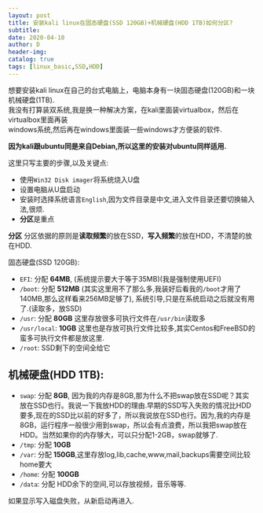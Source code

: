 ```yaml
--- 
layout: post
title: 安装kali linux在固态硬盘(SSD 120GB)+机械硬盘(HDD 1TB)如何分区?
subtitle:
date: 2020-04-10
author: D
header-img:
catalog: true
tags: [linux_basic,SSD,HDD]
---
```


想要安装kali linux在自己的台式电脑上，电脑本身有一块固态硬盘(120GB)和一块机械硬盘(1TB).<br>
我没有打算装双系统,我是换一种解决方案，在kali里面装virtualbox，然后在virtualbox里面再装<br>
windows系统,然后再在windows里面装一些windows才方便装的软件.

**因为kali跟ubuntu同是来自Debian,所以这里的安装对ubuntu同样适用.**

这里只写主要的步骤,以及关键点:

- 使用`Win32 Disk imager`将系统烧入U盘
- 设置电脑从U盘启动
- 安装时选择系统语言`English`,因为文件目录是中文,进入文件目录还要切换输入法,很烦. 
- **分区**是重点

**分区**
分区依据的原则是**读取频繁**的放在SSD，**写入频繁**的放在HDD，不清楚的放在HDD.

固态硬盘(SSD 120GB):
- `EFI`: 分配 **64MB**, (系统提示要大于等于35MB)(我是强制使用UEFI)
- `/boot`: 分配 **512MB** (其实这里用不了那么多,我装好后看我的`/boot`才用了140MB,那么这样看来256MB足够了), 系统引导,只是在系统启动之后就没有用了.(读取多，放SSD) 
- `/usr`: 分配 **80GB** 这里存放很多可执行文件在`/usr/bin`读取多
- `/usr/local`: **10GB** 这里也是存放可执行文件比较多,其实Centos和FreeBSD的蛮多可执行文件都是放这里.
- `/root`: SSD剩下的空间全给它

机械硬盘(HDD 1TB):
- 
- `swap`: 分配 **8GB**, 因为我的内存是8GB,那为什么不把swap放在SSD呢？其实放在SSD也行。我说一下我放HDD的理由.早期的SSD写入失败的情况比HDD要多,现在的SSD比以前的好多了，所以我说放在SSD也行。因为,我的内存是8GB，运行程序一般很少用到swap，所以会有点浪费，所以我把swap放在HDD。当然如果你的内存够大，可以只分配1-2GB，swap就够了.  
- `/tmp`: 分配 **10GB**
- `/var`: 分配 **150GB**,这里存放log,lib,cache,www,mail,backups需要空间比较home要大
- `/home`: 分配 **100GB** 
- `/data`: 分配 HDD余下的空间,可以存放视频，音乐等等.

如果显示写入磁盘失败，从新启动再进入.
